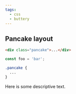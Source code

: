 ```yaml
---
tags:
  - css
  - buttery
---
```


## Pancake layout

```html
<div class="pancake">...</div>
```

```js
const foo = 'bar';
```

```css
.pancake {
  ...
}
```

Here is some descriptive text.